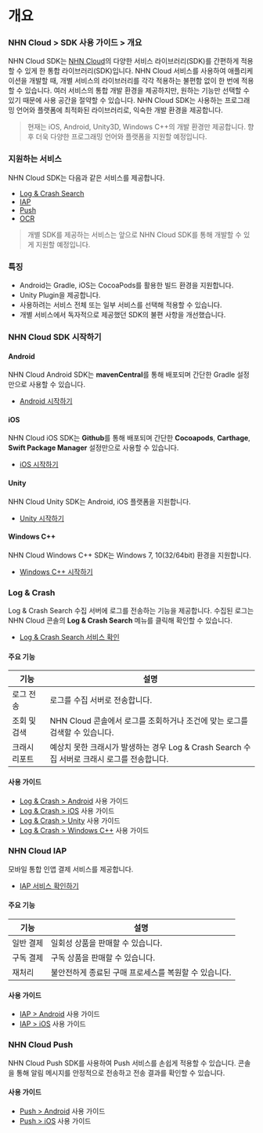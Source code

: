 # 개요

### NHN Cloud > SDK 사용 가이드 > 개요

NHN Cloud SDK는 [NHN Cloud](https://nhncloud.com/)의 다양한 서비스 라이브러리(SDK)를 간편하게 적용할 수 있게 한 통합 라이브러리(SDK)입니다. NHN Cloud 서비스를 사용하여 애플리케이션을 개발할 때, 개별 서비스의 라이브러리를 각각 적용하는 불편함 없이 한 번에 적용할 수 있습니다. 여러 서비스의 통합 개발 환경을 제공하지만, 원하는 기능만 선택할 수 있기 때문에 사용 공간을 절약할 수 있습니다. NHN Cloud SDK는 사용하는 프로그래밍 언어와 플랫폼에 최적화된 라이브러리로, 익숙한 개발 환경을 제공합니다.

> 현재는 iOS, Android, Unity3D, Windows C++의 개발 환경만 제공합니다. 향후 더욱 다양한 프로그래밍 언어와 플랫폼을 지원할 예정입니다.

### 지원하는 서비스

NHN Cloud SDK는 다음과 같은 서비스를 제공합니다.

* [Log & Crash Search](https://www.nhncloud.com/service/data-analytics/log-crash-search)
* [IAP](https://www.nhncloud.com/service/mobile-service/iap)
* [Push](https://www.nhncloud.com/service/notification/push)
* [OCR](https://www.nhncloud.com/service/ai-service/ocr)

> 개별 SDK를 제공하는 서비스는 앞으로 NHN Cloud SDK를 통해 개발할 수 있게 지원할 예정입니다.

### 특징

* Android는 Gradle, iOS는 CocoaPods를 활용한 빌드 환경을 지원합니다.
* Unity Plugin을 제공합니다.
* 사용하려는 서비스 전체 또는 일부 서비스를 선택해 적용할 수 있습니다.
* 개별 서비스에서 독자적으로 제공했던 SDK의 불편 사항을 개선했습니다.

### NHN Cloud SDK 시작하기

#### Android

NHN Cloud Android SDK는 **mavenCentral**를 통해 배포되며 간단한 Gradle 설정만으로 사용할 수 있습니다.

* [Android 시작하기](../../nhncloud/nhncloud-sdk/getting-started-android/)

#### iOS

NHN Cloud iOS SDK는 **Github**를 통해 배포되며 간단한 **Cocoapods**, **Carthage**, **Swift Package Manager** 설정만으로 사용할 수 있습니다.

* [iOS 시작하기](../../nhncloud/nhncloud-sdk/getting-started-ios/)

#### Unity

NHN Cloud Unity SDK는 Android, iOS 플랫폼을 지원합니다.

* [Unity 시작하기](../../nhncloud/nhncloud-sdk/getting-started-unity/)

#### Windows C++

NHN Cloud Windows C++ SDK는 Windows 7, 10(32/64bit) 환경을 지원합니다.

* [Windows C++ 시작하기](../../nhncloud/nhncloud-sdk/getting-started-windows/)

### Log & Crash

Log & Crash Search 수집 서버에 로그를 전송하는 기능을 제공합니다. 수집된 로그는 NHN Cloud 콘솔의 **Log & Crash Search** 메뉴를 클릭해 확인할 수 있습니다.

* [Log & Crash Search 서비스 확인](https://nhncloud.com/service/data-analytics/log-crash-search)

#### 주요 기능

| 기능      | 설명                                                           |
| ------- | ------------------------------------------------------------ |
| 로그 전송   | 로그를 수집 서버로 전송합니다.                                            |
| 조회 및 검색 | NHN Cloud 콘솔에서 로그를 조회하거나 조건에 맞는 로그를 검색할 수 있습니다.              |
| 크래시 리포트 | 예상치 못한 크래시가 발생하는 경우 Log & Crash Search 수집 서버로 크래시 로그를 전송합니다. |

#### 사용 가이드

* [Log & Crash > Android](../../nhncloud/nhncloud-sdk/log-collector-android/) 사용 가이드
* [Log & Crash > iOS](../../nhncloud/nhncloud-sdk/log-collector-ios/) 사용 가이드
* [Log & Crash > Unity](../../nhncloud/nhncloud-sdk/log-collector-unity/) 사용 가이드
* [Log & Crash > Windows C++](../../nhncloud/nhncloud-sdk/log-collector-windows/) 사용 가이드

### NHN Cloud IAP

모바일 통합 인앱 결제 서비스를 제공합니다.

* [IAP 서비스 확인하기](https://www.nhncloud.com/service/mobile-service/iap)

#### 주요 기능

| 기능    | 설명                             |
| ----- | ------------------------------ |
| 일반 결제 | 일회성 상품을 판매할 수 있습니다.            |
| 구독 결제 | 구독 상품을 판매할 수 있습니다.             |
| 재처리   | 불안전하게 종료된 구매 프로세스를 복원할 수 있습니다. |

#### 사용 가이드

* [IAP > Android](../../nhncloud/nhncloud-sdk/iap-android/) 사용 가이드
* [IAP > iOS](../../nhncloud/nhncloud-sdk/iap-ios/) 사용 가이드

### NHN Cloud Push

NHN Cloud Push SDK를 사용하여 Push 서비스를 손쉽게 적용할 수 있습니다. 콘솔을 통해 알림 메시지를 안정적으로 전송하고 전송 결과를 확인할 수 있습니다.

#### 사용 가이드

* [Push > Android](../../nhncloud/nhncloud-sdk/push-android/) 사용 가이드
* [Push > iOS](../../nhncloud/nhncloud-sdk/push-ios/) 사용 가이드
